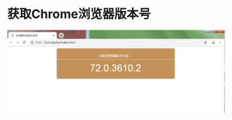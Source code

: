 # 获取Chrome浏览器版本号

![预览图](https://github.com/LueStrong/-Chrome-/blob/master/%E9%A2%84%E8%A7%88.png?raw=true)
